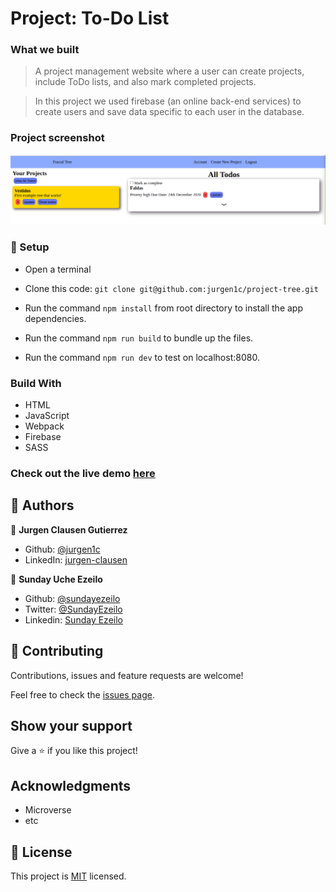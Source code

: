 #	Project: To-Do List

### What we built

> A project management website where a user can create projects, include ToDo lists, and also mark completed projects.

> In this project we used firebase (an online back-end services) to create users and save data specific to each user in the database.

### Project screenshot

![Page](src/images/home-page.png)


### 📝 Setup

 - Open a terminal
 
 - Clone this code: 
        ```
        git clone git@github.com:jurgen1c/project-tree.git
        ```

- Run the command ```npm install``` from root directory to install the app dependencies.

- Run the command ```npm run build``` to bundle up the files.

- Run the command ```npm run dev``` to test on localhost:8080.


### Build With

-	HTML
- JavaScript
- Webpack
- Firebase
- SASS  

### Check out the live demo [here](https://project-tree-81da1.web.app/)     

## 👤 Authors


👤 **Jurgen Clausen Gutierrez**

- Github: [@jurgen1c](https://github.com/jurgen1c)
- LinkedIn: [jurgen-clausen](https://www.linkedin.com/in/jurgen-clausen-2740061a9/)


👤 **Sunday Uche Ezeilo**

- Github: [@sundayezeilo](https://github.com/ezeilo-su)
- Twitter: [@SundayEzeilo](https://twitter.com/SundayEzeilo)
- Linkedin: [Sunday Ezeilo](https://www.linkedin.com/in/sunday-ezeilo-a6a67664/)


## 🤝 Contributing

Contributions, issues and feature requests are welcome!

Feel free to check the [issues page](issues/).

## Show your support

Give a ⭐️ if you like this project!

## Acknowledgments

- Microverse
- etc

## 📝 License

This project is [MIT](lic.url) licensed.